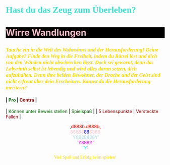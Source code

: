 # <p style="font-family: 'fantasy', fantasy;"><span style="color:#40E0D0">Hast du das Zeug zum Überleben?</span></p>

# <p style="background-color: black;"><span style="color:pink">Wirre Wandlungen</span></p>

### <p style="font-family: 'fantasy', fantasy;"><span style="color:gold">_Tauche ein in die Welt des Wahnsinns und der Herausforderung! Deine Aufgabe? Finde den Weg in die Freiheit, indem du Rätsel löst und dich von den Wänden nicht abschrecken lässt. Doch sei gewarnt, denn das Labyrinth selbst ist lebendig und wird alles daran setzen, dich aufzuhalten. Denn ihre beiden Bewohner, der Drache und der Geist sind nicht erfreut über dein Erscheinen. Kannst du die Herausforderung meistern?_</span></p>

#### <span style="color:black">|</span> <span style="color:darkgreen">Pro</span> <span style="color:black">|</span> <span style="color:darkred">Contra</span> <span style="color:black">|</span>
<span style="color:black">|</span> <span style="color:darkgreen">Können unter Beweis stellen</span>   <span style="color:black">|</span> <span style="color:darkgreen">Spielspaß</span>   <span style="color:black">|</span>
<span style="color:black">|</span> <span style="color:darkred">5 Lebenspunkte</span>   <span style="color:black">|</span> <span style="color:darkred">Versteckte Fallen</span>   <span style="color:black">|</span>



<center><span style="color:red">,d888b.d888b,</span></center>          
<center><span style="color:pink">88888<span style="color:blue">88</span>8888</span></center>
<center><span style="color:lightblue">`Y8888888Y'</span></center>
 <center><span style="color:magenta">`Y888Y'</span></center> 
  <center><span style="color:cyan">`Y'</span></center>     


<center><p style="font-family: 'fantasy', fantasy;"><span style="color:gold">Viel Spaß und Erfolg beim spielen! </span></p></center>

